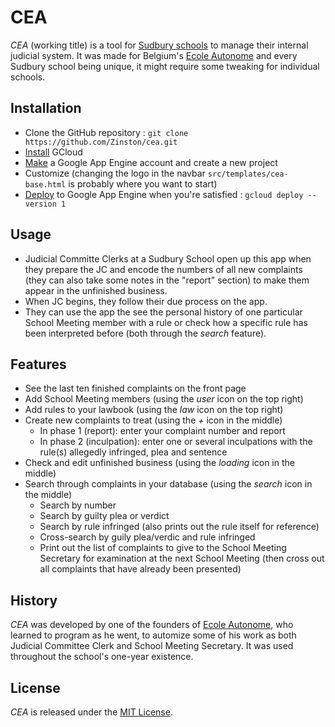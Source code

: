 # CEA
_CEA_ (working title) is a tool for [Sudbury schools](https://en.wikipedia.org/wiki/Sudbury_school) to manage their internal judicial system. It was made for Belgium's [Ecole Autonome](http://www.ecole-autonome.be) and every Sudbury school being unique, it might require some tweaking for individual schools.

## Installation
* Clone the GitHub repository : `git clone https://github.com/Zinston/cea.git`
* [Install](https://cloud.google.com/sdk/docs/) GCloud
* [Make](https://console.cloud.google.com) a Google App Engine account and create a new project
* Customize (changing the logo in the navbar `src/templates/cea-base.html` is probably where you want to start)
* [Deploy](https://cloud.google.com/sdk/gcloud/reference/app/deploy) to Google App Engine when you're satisfied : `gcloud deploy --version 1`

## Usage
* Judicial Committe Clerks at a Sudbury School open up this app when they prepare the JC and encode the numbers of all new complaints (they can also take some notes in the "report" section) to make them appear in the unfinished business.
* When JC begins, they follow their due process on the app.
* They can use the app the see the personal history of one particular School Meeting member with a rule or check how a specific rule has been interpreted before (both through the _search_ feature).

## Features
* See the last ten finished complaints on the front page
* Add School Meeting members (using the _user_ icon on the top right)
* Add rules to your lawbook (using the _law_ icon on the top right)
* Create new complaints to treat (using the _+_ icon in the middle)
  * In phase 1 (report): enter your complaint number and report
  * In phase 2 (inculpation): enter one or several inculpations with the rule(s) allegedly infringed, plea and sentence
* Check and edit unfinished business (using the _loading_ icon in the middle)
* Search through complaints in your database (using the _search_ icon in the middle)
  * Search by number
  * Search by guilty plea or verdict
  * Search by rule infringed (also prints out the rule itself for reference)
  * Cross-search by guily plea/verdic and rule infringed
  * Print out the list of complaints to give to the School Meeting Secretary for examination at the next School Meeting (then cross out all complaints that have already been presented)

## History
_CEA_ was developed by one of the founders of [Ecole Autonome](http://www.ecole-autonome.be), who learned to program as he went, to automize some of his work as both Judicial Committee Clerk and School Meeting Secretary. It was used throughout the school's one-year existence.

## License
_CEA_ is released under the [MIT License](cea/LICENSE.txt).

